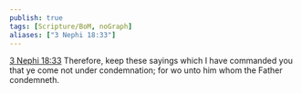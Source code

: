 ```yaml
---
publish: true
tags: [Scripture/BoM, noGraph]
aliases: ["3 Nephi 18:33"]
---
```

[3 Nephi 18:33](https://churchofjesuschrist.org/study/scriptures/bofm/3-ne/18?lang=eng&id=p33#p33) Therefore, keep these sayings which I have commanded you that ye come not under condemnation; for wo unto him whom the Father condemneth.
